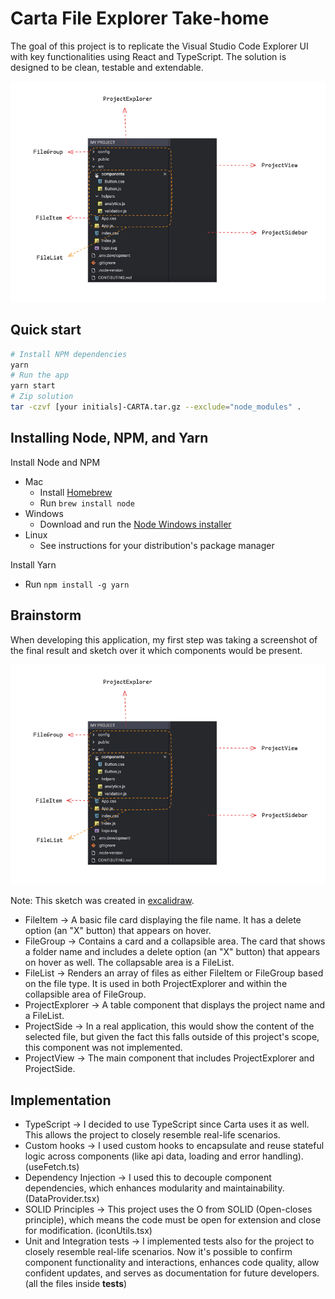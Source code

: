 # Carta File Explorer Take-home
The goal of this project is to replicate the Visual Studio Code Explorer UI with key functionalities using React and TypeScript. The solution is designed to be clean, testable and extendable.

<div align="center">
	<img src="https://raw.githubusercontent.com/Leoujo/explorer-challenge/refs/heads/main/src/assets/images/project-sketch.png?token=GHSAT0AAAAAACVOSRC7UAR2EYWQALCAFHQQZY453WQ" />
</div>

## Quick start

```sh
# Install NPM dependencies
yarn
# Run the app
yarn start
# Zip solution
tar -czvf [your initials]-CARTA.tar.gz --exclude="node_modules" .
```

## Installing Node, NPM, and Yarn

Install Node and NPM

- Mac
  - Install [Homebrew](https://docs.brew.sh/Installation)
  - Run `brew install node`
- Windows
  - Download and run the [Node Windows installer](https://nodejs.org/en/download/)
- Linux
  - See instructions for your distribution's package manager

Install Yarn

- Run `npm install -g yarn`

## Brainstorm
When developing this application, my first step was taking a screenshot of the final result and sketch over it which components would be present.

<div align="center">
	<img src="https://raw.githubusercontent.com/Leoujo/explorer-challenge/refs/heads/main/src/assets/images/project-sketch.png?token=GHSAT0AAAAAACVOSRC7UAR2EYWQALCAFHQQZY453WQ" />
</div>

Note: This sketch was created in [excalidraw](https://excalidraw.com/).

- FileItem -> A basic file card displaying the file name. It has a delete option (an "X" button) that appears on hover.
- FileGroup -> Contains a card and a collapsible area. The card that shows a folder name and includes a delete option (an "X" button) that appears on hover as well. The collapsable area is a FileList.
- FileList -> Renders an array of files as either FileItem or FileGroup based on the file type. It is used in both ProjectExplorer and within the collapsible area of FileGroup.
- ProjectExplorer -> A table component that displays the project name and a FileList.
- ProjectSide -> In a real application, this would show the content of the selected file, but given the fact this falls outside of this project's scope, this component was not implemented.
- ProjectView -> The main component that includes ProjectExplorer and ProjectSide.

## Implementation
- TypeScript ->  I decided to use TypeScript since Carta uses it as well. This allows the project to closely resemble real-life scenarios.
- Custom hooks -> I used custom hooks to encapsulate and reuse stateful logic across components (like api data, loading and error handling). (useFetch.ts)
- Dependency Injection -> I used this to decouple component dependencies, which enhances modularity and maintainability. (DataProvider.tsx)
- SOLID Principles -> This project uses the O from SOLID (Open-closes principle), which means the code must be open  for extension and close for modification. (iconUtils.tsx)
- Unit and Integration tests -> I implemented tests also for the project to closely resemble real-life scenarios. Now it's possible to confirm component functionality and interactions, enhances code quality, allow confident updates, and serves as documentation for future developers. (all the files inside __tests__)
